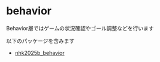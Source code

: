 # behavior
Behavior層ではゲームの状況確認やゴール調整などを行います

以下のパッケージを含みます

- [nhk2025b_behavior](nhk2025b_behavior)


